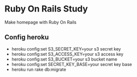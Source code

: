 # Ruby On Rails Study
Make homepage with Ruby On Rails

## Config heroku
* heroku config:set S3_SECRET_KEY=your s3 secret key
* heroku config:set S3_ACCESS_KEY=your s3 access key
* heroku config:set S3_BUCKET=your s3 bucket name
* heroku config:set SECRET_KEY_BASE=your secret key base
* heroku run rake db:migrate